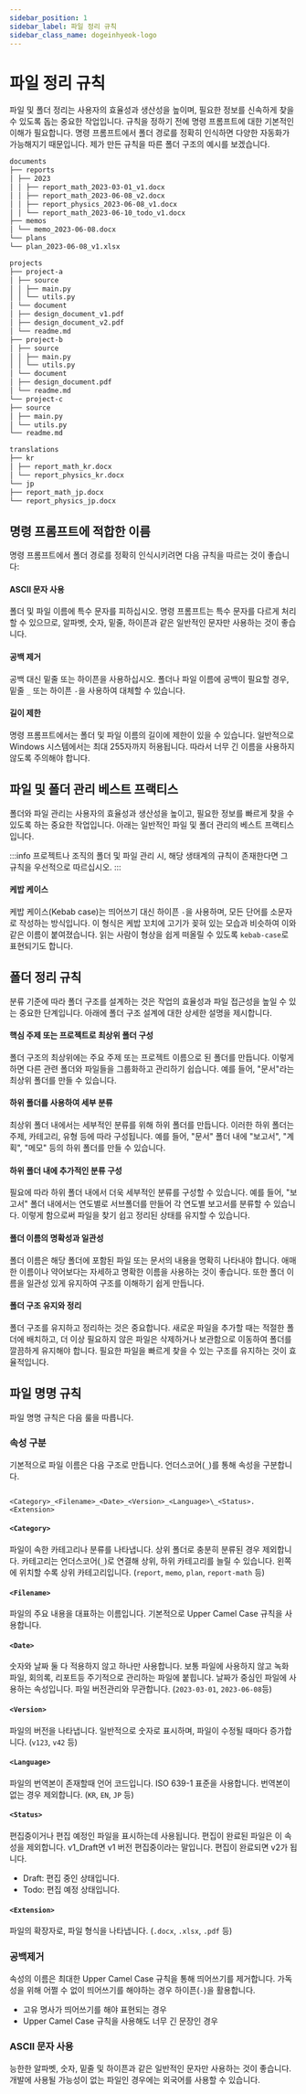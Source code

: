 ```yaml
---
sidebar_position: 1
sidebar_label: 파일 정리 규칙
sidebar_class_name: dogeinhyeok-logo
---
```


# 파일 정리 규칙

파일 및 폴더 정리는 사용자의 효율성과 생산성을 높이며, 필요한 정보를 신속하게 찾을 수 있도록 돕는 중요한 작업입니다. 규칙을 정하기 전에 명령 프롬프트에 대한 기본적인 이해가 필요합니다. 명령 프롬프트에서 폴더 경로를 정확히 인식하면 다양한 자동화가 가능해지기 때문입니다. 제가 만든 규칙을 따른 폴더 구조의 예시를 보겠습니다.

```md
documents
├── reports
│ ├── 2023
│ │ ├── report_math_2023-03-01_v1.docx
│ │ ├── report_math_2023-06-08_v2.docx
│ │ ├── report_physics_2023-06-08_v1.docx
│ │ └── report_math_2023-06-10_todo_v1.docx
├── memos
│ └── memo_2023-06-08.docx
└── plans
└── plan_2023-06-08_v1.xlsx

projects
├── project-a
│ ├── source
│ │ ├── main.py
│ │ └── utils.py
│ └── document
│ ├── design_document_v1.pdf
│ ├── design_document_v2.pdf
│ └── readme.md
├── project-b
│ ├── source
│ │ ├── main.py
│ │ └── utils.py
│ └── document
│ ├── design_document.pdf
│ └── readme.md
└── project-c
├── source
│ ├── main.py
│ └── utils.py
└── readme.md

translations
├── kr
│ ├── report_math_kr.docx
│ └── report_physics_kr.docx
└── jp
├── report_math_jp.docx
└── report_physics_jp.docx
```

## 명령 프롬프트에 적합한 이름

명령 프롬프트에서 폴더 경로를 정확히 인식시키려면 다음 규칙을 따르는 것이 좋습니다:

#### ASCII 문자 사용

폴더 및 파일 이름에 특수 문자를 피하십시오. 명령 프롬프트는 특수 문자를 다르게 처리할 수 있으므로, 알파벳, 숫자, 밑줄, 하이픈과 같은 일반적인 문자만 사용하는 것이 좋습니다.

#### 공백 제거

공백 대신 밑줄 또는 하이픈을 사용하십시오. 폴더나 파일 이름에 공백이 필요할 경우, 밑줄 `_` 또는 하이픈 `-`을 사용하여 대체할 수 있습니다.

#### 길이 제한

명령 프롬프트에서는 폴더 및 파일 이름의 길이에 제한이 있을 수 있습니다. 일반적으로 Windows 시스템에서는 최대 255자까지 허용됩니다. 따라서 너무 긴 이름을 사용하지 않도록 주의해야 합니다.

## 파일 및 폴더 관리 베스트 프랙티스

폴더와 파일 관리는 사용자의 효율성과 생산성을 높이고, 필요한 정보를 빠르게 찾을 수 있도록 하는 중요한 작업입니다. 아래는 일반적인 파일 및 폴더 관리의 베스트 프랙티스입니다.

:::info
프로젝트나 조직의 폴더 및 파일 관리 시, 해당 생태계의 규칙이 존재한다면 그 규칙을 우선적으로 따르십시오.
:::

#### 케밥 케이스

케밥 케이스(Kebab case)는 띄어쓰기 대신 하이픈 `-`을 사용하며, 모든 단어를 소문자로 작성하는 방식입니다. 이 형식은 케밥 꼬치에 고기가 꽂혀 있는 모습과 비슷하여 이와 같은 이름이 붙여졌습니다. 읽는 사람이 형상을 쉽게 떠올릴 수 있도록 `kebab-case`로 표현되기도 합니다.

## 폴더 정리 규칙

분류 기준에 따라 폴더 구조를 설계하는 것은 작업의 효율성과 파일 접근성을 높일 수 있는 중요한 단계입니다. 아래에 폴더 구조 설계에 대한 상세한 설명을 제시합니다.

#### 핵심 주제 또는 프로젝트로 최상위 폴더 구성

폴더 구조의 최상위에는 주요 주제 또는 프로젝트 이름으로 된 폴더를 만듭니다. 이렇게 하면 다른 관련 폴더와 파일들을 그룹화하고 관리하기 쉽습니다. 예를 들어, "문서"라는 최상위 폴더를 만들 수 있습니다.

#### 하위 폴더를 사용하여 세부 분류

최상위 폴더 내에서는 세부적인 분류를 위해 하위 폴더를 만듭니다. 이러한 하위 폴더는 주제, 카테고리, 유형 등에 따라 구성됩니다. 예를 들어, "문서" 폴더 내에 "보고서", "계획", "메모" 등의 하위 폴더를 만들 수 있습니다.

#### 하위 폴더 내에 추가적인 분류 구성

필요에 따라 하위 폴더 내에서 더욱 세부적인 분류를 구성할 수 있습니다. 예를 들어, "보고서" 폴더 내에서는 연도별로 서브폴더를 만들어 각 연도별 보고서를 분류할 수 있습니다. 이렇게 함으로써 파일을 찾기 쉽고 정리된 상태를 유지할 수 있습니다.

#### 폴더 이름의 명확성과 일관성

폴더 이름은 해당 폴더에 포함된 파일 또는 문서의 내용을 명확히 나타내야 합니다. 애매한 이름이나 약어보다는 자세하고 명확한 이름을 사용하는 것이 좋습니다. 또한 폴더 이름을 일관성 있게 유지하여 구조를 이해하기 쉽게 만듭니다.

#### 폴더 구조 유지와 정리

폴더 구조를 유지하고 정리하는 것은 중요합니다. 새로운 파일을 추가할 때는 적절한 폴더에 배치하고, 더 이상 필요하지 않은 파일은 삭제하거나 보관함으로 이동하여 폴더를 깔끔하게 유지해야 합니다. 필요한 파일을 빠르게 찾을 수 있는 구조를 유지하는 것이 효율적입니다.

## 파일 명명 규칙

파일 명명 규칙은 다음 룰을 따릅니다.

### 속성 구분

기본적으로 파일 이름은 다음 구조로 만듭니다. 언더스코어(`_`)를 통해 속성을 구분합니다.

```

<Category>_<Filename>_<Date>_<Version>_<Language>\_<Status>.<Extension>

```

#### `<Category>`

파일이 속한 카테고리나 분류를 나타냅니다. 상위 폴더로 충분히 분류된 경우 제외합니다. 카테고리는 언더스코어(`_`)로 연결해 상위, 하위 카테고리를 늘릴 수 있습니다. 왼쪽에 위치할 수록 상위 카테고리입니다. (`report`, `memo`, `plan`, `report-math` 등)

#### `<Filename>`

파일의 주요 내용을 대표하는 이름입니다. 기본적으로 Upper Camel Case 규칙을 사용합니다.

#### `<Date>`

숫자와 날짜 둘 다 적용하지 않고 하나만 사용합니다. 보통 파일에 사용하지 않고 녹화 파일, 회의록, 리포트등 주기적으로 관리하는 파일에 붙힙니다. 날짜가 중심인 파일에 사용하는 속성입니다. 파일 버전관리와 무관합니다. (`2023-03-01`, `2023-06-08`등)

#### `<Version>`

파일의 버전을 나타냅니다. 일반적으로 숫자로 표시하며, 파일이 수정될 때마다 증가합니다. (`v123`, `v42` 등)

#### `<Language>`

파일의 번역본이 존재할때 언어 코드입니다. ISO 639-1 표준을 사용합니다. 번역본이 없는 경우 제외합니다. (`KR`, `EN`, `JP` 등)

#### `<Status>`

편집중이거나 편집 예정인 파일을 표시하는데 사용됩니다. 편집이 완료된 파일은 이 속성을 제외합니다. v1_Draft면 v1 버전 편집중이라는 말입니다. 편집이 완료되면 v2가 됩니다.

- Draft: 편집 중인 상태입니다.
- Todo: 편집 예정 상태입니다.

#### `<Extension>`

파일의 확장자로, 파일 형식을 나타냅니다. (`.docx`, `.xlsx`, `.pdf` 등)

### 공백제거

속성의 이름은 최대한 Upper Camel Case 규칙을 통해 띄어쓰기를 제거합니다. 가독성을 위해 어쩔 수 없이 띄어쓰기를 해야하는 경우 하이픈(`-`)을 활용합니다.

- 고유 명사가 띄어쓰기를 해야 표현되는 경우
- Upper Camel Case 규칙을 사용해도 너무 긴 문장인 경우

### ASCII 문자 사용

능한한 알파벳, 숫자, 밑줄 및 하이픈과 같은 일반적인 문자만 사용하는 것이 좋습니다. 개발에 사용될 가능성이 없는 파일인 경우에는 외국어를 사용할 수 있습니다.
